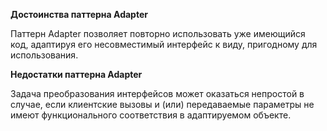 <b>Достоинства паттерна Adapter</b>

Паттерн Adapter позволяет повторно использовать уже имеющийся код, адаптируя его несовместимый интерфейс к виду, пригодному для использования.

<b>Недостатки паттерна Adapter</b>

Задача преобразования интерфейсов может оказаться непростой в случае, если клиентские вызовы и (или) передаваемые параметры не имеют функционального соответствия в адаптируемом объекте.
